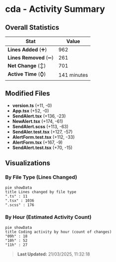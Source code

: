 # cda - Activity Summary 

## Overall Statistics

| Stat                   | Value                                                             |
| ---------------------- | ----------------------------------------------------------------- |
| **Lines Added** (➕)   | 962                                          |
| **Lines Removed** (➖) | 261                                        |
| **Net Change** (↕)    | 701                |
| **Active Time** (⌚)   | 141 minutes |


## Modified Files
- **version.ts** (+11, -0)
- **App.tsx** (+52, -0)
- **SendAlert.tsx** (+136, -23)
- **NewAlert.tsx** (+174, -61)
- **SendAlert.scss** (+113, -63)
- **SendAler.test.tsx** (+127, -57)
- **AlertForm.test.tsx** (+112, -33)
- **AlertForm.tsx** (+167, -9)
- **SendAlert.test.tsx** (+70, -15)

## Visualizations

### By File Type (Lines Changed)

```mermaid
pie showData
title Lines changed by file type
".ts" : 11
".tsx" : 1036
".scss" : 176
```

### By Hour (Estimated Activity Count)

```mermaid
pie showData
title Coding activity by hour (count of changes)
"09h" : 18
"10h" : 52
"11h" : 27
```


> **Last Updated:** 21/03/2025, 11:32:18